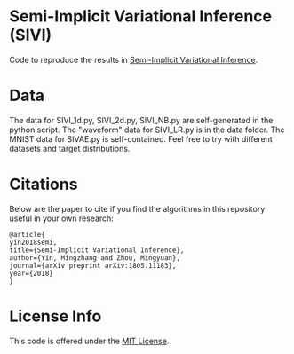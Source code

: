 # Semi-Implicit Variational Inference (SIVI)

Code to reproduce the results in [Semi-Implicit Variational Inference](http://arxiv.org/abs/1805.11183). 

# Data
The data for SIVI_1d.py, SIVI_2d.py, SIVI_NB.py are self-generated in the python script. 
The "waveform" data for SIVI_LR.py is in the data folder. The MNIST data for SIVAE.py is  self-contained. 
Feel free to try with different datasets and target distributions.

# Citations

Below are the paper to cite if you find the algorithms in this repository useful in your own research:
```
@article{
yin2018semi,
title={Semi-Implicit Variational Inference}, 
author={Yin, Mingzhang and Zhou, Mingyuan}, 
journal={arXiv preprint arXiv:1805.11183}, 
year={2018}  
}
```

# License Info

This code is offered under the [MIT License](https://opensource.org/licenses/MIT).

